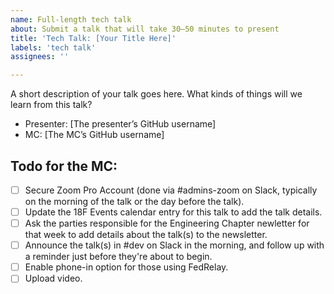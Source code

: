 ```yaml
---
name: Full-length tech talk
about: Submit a talk that will take 30–50 minutes to present
title: 'Tech Talk: [Your Title Here]'
labels: 'tech talk'
assignees: ''

---
```


A short description of your talk goes here. What kinds of things will we learn from this talk?

- Presenter: [The presenter’s GitHub username]
- MC: [The MC’s GitHub username]

## Todo for the MC:

- [ ] Secure Zoom Pro Account (done via #admins-zoom on Slack, typically on the morning of the talk or the day before the talk).
- [ ] Update the 18F Events calendar entry for this talk to add the talk details.
- [ ] Ask the parties responsible for the Engineering Chapter newletter for that week to add details about the talk(s) to the newsletter.
- [ ] Announce the talk(s) in #dev on Slack in the morning, and follow up with a reminder just before they're about to begin.
- [ ] Enable phone-in option for those using FedRelay.
- [ ] Upload video.
